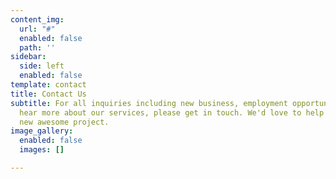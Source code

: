 ```yaml
---
content_img:
  url: "#"
  enabled: false
  path: ''
sidebar:
  side: left
  enabled: false
template: contact
title: Contact Us
subtitle: For all inquiries including new business, employment opportunities or to
  hear more about our services, please get in touch. We'd love to help you with your
  new awesome project.
image_gallery:
  enabled: false
  images: []

---
```

